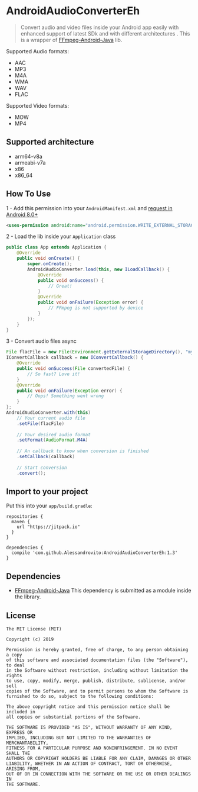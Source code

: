 # AndroidAudioConverterEh

> Convert audio and video files inside your Android app easily with enhanced support of latest SDk and with different architectures
. This is a wrapper of [FFmpeg-Android-Java](https://github.com/WritingMinds/ffmpeg-android-java) lib.

Supported Audio formats:
* AAC
* MP3
* M4A
* WMA
* WAV
* FLAC

Supported Video formats:
* MOW
* MP4

## Supported architecture
* arm64-v8a
* armeabi-v7a
* x86
* x86_64

## How To Use

1 - Add this permission into your `AndroidManifest.xml` and [request in Android 8.0+](https://developer.android.com/training/permissions/requesting.html)
```xml
<uses-permission android:name="android.permission.WRITE_EXTERNAL_STORAGE"/>
```

2 - Load the lib inside your `Application` class
```java
public class App extends Application {
    @Override
    public void onCreate() {
        super.onCreate();
        AndroidAudioConverter.load(this, new ILoadCallback() {
            @Override
            public void onSuccess() {
                // Great!
            }
            @Override
            public void onFailure(Exception error) {
                // FFmpeg is not supported by device
            }
        });
    }
}
```

3 - Convert audio files async
```java
File flacFile = new File(Environment.getExternalStorageDirectory(), "my_audio.flac");
IConvertCallback callback = new IConvertCallback() {
    @Override
    public void onSuccess(File convertedFile) {
        // So fast? Love it!
    }
    @Override
    public void onFailure(Exception error) {
        // Oops! Something went wrong
    }
};
AndroidAudioConverter.with(this)
    // Your current audio file
    .setFile(flacFile)  
    
    // Your desired audio format 
    .setFormat(AudioFormat.M4A)
    
    // An callback to know when conversion is finished
    .setCallback(callback)
    
    // Start conversion
    .convert();
```

## Import to your project
Put this into your `app/build.gradle`:
```
repositories {
  maven {
    url "https://jitpack.io"
  }
}

dependencies {
  compile 'com.github.Alessandrovito:AndroidAudioConverterEh:1.3'
}
```

## Dependencies
* [FFmpeg-Android-Java](https://github.com/WritingMinds/ffmpeg-android-java) This dependency is submitted as a module inside the library.

## License
```
The MIT License (MIT)

Copyright (c) 2019

Permission is hereby granted, free of charge, to any person obtaining a copy
of this software and associated documentation files (the "Software"), to deal
in the Software without restriction, including without limitation the rights
to use, copy, modify, merge, publish, distribute, sublicense, and/or sell
copies of the Software, and to permit persons to whom the Software is
furnished to do so, subject to the following conditions:

The above copyright notice and this permission notice shall be included in
all copies or substantial portions of the Software.

THE SOFTWARE IS PROVIDED "AS IS", WITHOUT WARRANTY OF ANY KIND, EXPRESS OR
IMPLIED, INCLUDING BUT NOT LIMITED TO THE WARRANTIES OF MERCHANTABILITY,
FITNESS FOR A PARTICULAR PURPOSE AND NONINFRINGEMENT. IN NO EVENT SHALL THE
AUTHORS OR COPYRIGHT HOLDERS BE LIABLE FOR ANY CLAIM, DAMAGES OR OTHER
LIABILITY, WHETHER IN AN ACTION OF CONTRACT, TORT OR OTHERWISE, ARISING FROM,
OUT OF OR IN CONNECTION WITH THE SOFTWARE OR THE USE OR OTHER DEALINGS IN
THE SOFTWARE.
```
